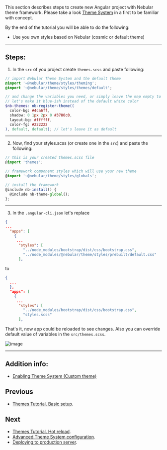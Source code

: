 This section describes steps to create new Angular project with Nebular theme framework.
Please take a look 
[Theme System](https://akveo.github.io/nebular/#/docs/concepts/theme-system) in a first to be familiar with concept.

By the end of the tutorial you will be able to do the following:
* Use you own styles based on Nebular (cosmic or default theme)
<hr class="section-end">

## Steps:

1) In the `src` of you project create `themes.scss` and paste following:

```scss
// import Nebular Theme System and the default theme
@import '~@nebular/theme/styles/theming';
@import '~@nebular/theme/styles/themes/default';

// and change the variables you need, or simply leave the map empty to use the default values
// let's make it blue-ish instead of the default white color
$nb-themes: nb-register-theme((
  color-bg: #4ca6ff,
  shadow: 0 1px 2px 0 #3780c0,
  layout-bg: #ffffff,
  color-fg: #222222
), default, default); // let's leave it as default
```
 <hr class="section-end">
 
2) Now, find your styles.scss (or create one in the `src`) and paste the following:

```typescript
// this is your created themes.scss file
@import 'themes';

// framework component styles which will use your new theme
@import '~@nebular/theme/styles/globals';

// install the framework
@include nb-install() {
  @include nb-theme-global();
};
```
<hr class="section-end">

3) In the `.angular-cli.json` let's replace
```json
{
...
  "apps": [
    {
     ...
      "styles": [
        "../node_modules/bootstrap/dist/css/bootstrap.css",
        "../node_modules/@nebular/theme/styles/prebuilt/default.css"
      ],
```
to 
```json
{
  ...
  },
  "apps": [
    {
     ...
      "styles": [
        "../node_modules/bootstrap/dist/css/bootstrap.css",
        "styles.scss"
      ],
```

That's it, now app could be reloaded to see changes. Also you can override default value of variables in the `src/themes.scss`.

![image](assets/images/articles/blue-theme.png)
<hr class="section-end">

## Addition info:
* [Enabling Theme System (Custom theme)](#/docs/guides/enabling-theme-system-custom-theme)

## Previous
- [Themes Tutorial. Basic setup](#/docs/ngxadmin-tutorials/themes-tutorial-basic-setup).

## Next
- [Themes Tutorial. Hot reload](#/docs/ngxadmin-tutorials/themes-tutorial-hot-reload).
- [Advanced Theme System configuration](#/docs/guides/enabling-theme-system).
- [Deploying to production server](#/docs/guides/server-deployment).
